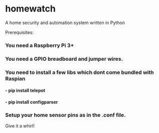 # homewatch
A home security and automation system written in Python

Prerequisites:
### You need a Raspberry Pi 3+
### You need a GPIO breadboard and jumper wires.
### You need to install a few libs which dont come bundled with Raspian
#### - pip install telepot
#### - pip install configparser
### Setup your home sensor pins as in the .conf file.

Give it a whirl!
